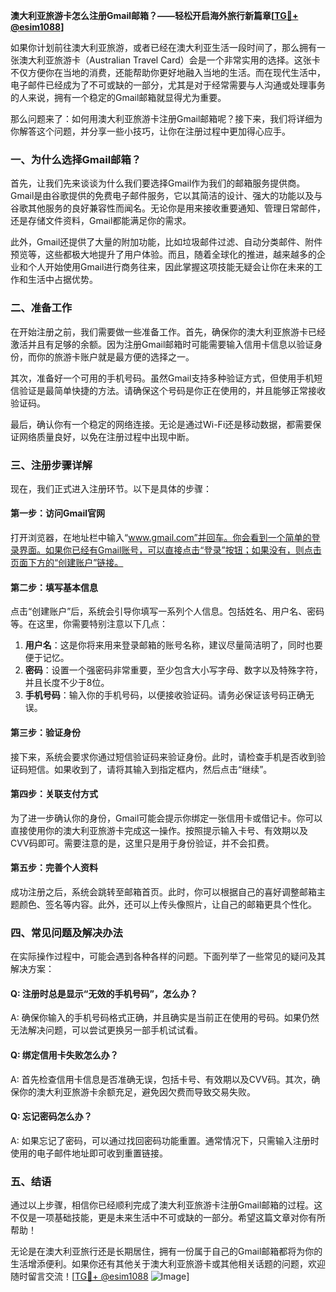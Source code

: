 **澳大利亚旅游卡怎么注册Gmail邮箱？——轻松开启海外旅行新篇章[[TG💪+ @esim1088](https://t.me/s/esim1088)]**

如果你计划前往澳大利亚旅游，或者已经在澳大利亚生活一段时间了，那么拥有一张澳大利亚旅游卡（Australian Travel Card）会是一个非常实用的选择。这张卡不仅方便你在当地的消费，还能帮助你更好地融入当地的生活。而在现代生活中，电子邮件已经成为了不可或缺的一部分，尤其是对于经常需要与人沟通或处理事务的人来说，拥有一个稳定的Gmail邮箱就显得尤为重要。

那么问题来了：如何用澳大利亚旅游卡注册Gmail邮箱呢？接下来，我们将详细为你解答这个问题，并分享一些小技巧，让你在注册过程中更加得心应手。

### 一、为什么选择Gmail邮箱？

首先，让我们先来谈谈为什么我们要选择Gmail作为我们的邮箱服务提供商。Gmail是由谷歌提供的免费电子邮件服务，它以其简洁的设计、强大的功能以及与谷歌其他服务的良好兼容性而闻名。无论你是用来接收重要通知、管理日常邮件，还是存储文件资料，Gmail都能满足你的需求。

此外，Gmail还提供了大量的附加功能，比如垃圾邮件过滤、自动分类邮件、附件预览等，这些都极大地提升了用户体验。而且，随着全球化的推进，越来越多的企业和个人开始使用Gmail进行商务往来，因此掌握这项技能无疑会让你在未来的工作和生活中占据优势。

### 二、准备工作

在开始注册之前，我们需要做一些准备工作。首先，确保你的澳大利亚旅游卡已经激活并且有足够的余额。因为注册Gmail邮箱时可能需要输入信用卡信息以验证身份，而你的旅游卡账户就是最方便的选择之一。

其次，准备好一个可用的手机号码。虽然Gmail支持多种验证方式，但使用手机短信验证是最简单快捷的方法。请确保这个号码是你正在使用的，并且能够正常接收验证码。

最后，确认你有一个稳定的网络连接。无论是通过Wi-Fi还是移动数据，都需要保证网络质量良好，以免在注册过程中出现中断。

### 三、注册步骤详解

现在，我们正式进入注册环节。以下是具体的步骤：

#### 第一步：访问Gmail官网

打开浏览器，在地址栏中输入“www.gmail.com”并回车。你会看到一个简单的登录界面。如果你已经有Gmail账号，可以直接点击“登录”按钮；如果没有，则点击页面下方的“创建账户”链接。

#### 第二步：填写基本信息

点击“创建账户”后，系统会引导你填写一系列个人信息。包括姓名、用户名、密码等。在这里，你需要特别注意以下几点：

1. **用户名**：这是你将来用来登录邮箱的账号名称，建议尽量简洁明了，同时也要便于记忆。
2. **密码**：设置一个强密码非常重要，至少包含大小写字母、数字以及特殊字符，并且长度不少于8位。
3. **手机号码**：输入你的手机号码，以便接收验证码。请务必保证该号码正确无误。

#### 第三步：验证身份

接下来，系统会要求你通过短信验证码来验证身份。此时，请检查手机是否收到验证码短信。如果收到了，请将其输入到指定框内，然后点击“继续”。

#### 第四步：关联支付方式

为了进一步确认你的身份，Gmail可能会提示你绑定一张信用卡或借记卡。你可以直接使用你的澳大利亚旅游卡完成这一操作。按照提示输入卡号、有效期以及CVV码即可。需要注意的是，这里只是用于身份验证，并不会扣费。

#### 第五步：完善个人资料

成功注册之后，系统会跳转至邮箱首页。此时，你可以根据自己的喜好调整邮箱主题颜色、签名等内容。此外，还可以上传头像照片，让自己的邮箱更具个性化。

### 四、常见问题及解决办法

在实际操作过程中，可能会遇到各种各样的问题。下面列举了一些常见的疑问及其解决方案：

#### Q: 注册时总是显示“无效的手机号码”，怎么办？

A: 确保你输入的手机号码格式正确，并且确实是当前正在使用的号码。如果仍然无法解决问题，可以尝试更换另一部手机试试看。

#### Q: 绑定信用卡失败怎么办？

A: 首先检查信用卡信息是否准确无误，包括卡号、有效期以及CVV码。其次，确保你的澳大利亚旅游卡余额充足，避免因欠费而导致交易失败。

#### Q: 忘记密码怎么办？

A: 如果忘记了密码，可以通过找回密码功能重置。通常情况下，只需输入注册时使用的电子邮件地址即可收到重置链接。

### 五、结语

通过以上步骤，相信你已经顺利完成了澳大利亚旅游卡注册Gmail邮箱的过程。这不仅是一项基础技能，更是未来生活中不可或缺的一部分。希望这篇文章对你有所帮助！

无论是在澳大利亚旅行还是长期居住，拥有一份属于自己的Gmail邮箱都将为你的生活增添便利。如果你还有其他关于澳大利亚旅游卡或其他相关话题的问题，欢迎随时留言交流！[[TG💪+ @esim1088](https://t.me/s/esim1088) ![Image](https://i.postimg.cc/4NQfJmqS/Snipaste-2025-05-13-00-14-12.png)]